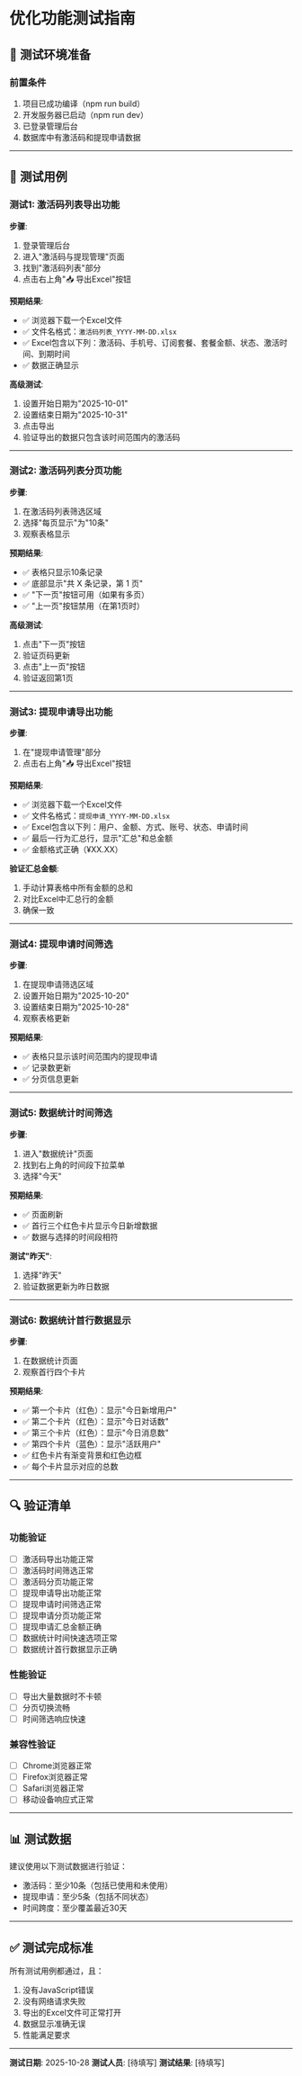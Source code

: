 # 优化功能测试指南

## 🧪 测试环境准备

### 前置条件
1. 项目已成功编译（npm run build）
2. 开发服务器已启动（npm run dev）
3. 已登录管理后台
4. 数据库中有激活码和提现申请数据

---

## 📝 测试用例

### 测试1: 激活码列表导出功能

**步骤**:
1. 登录管理后台
2. 进入"激活码与提现管理"页面
3. 找到"激活码列表"部分
4. 点击右上角"📥 导出Excel"按钮

**预期结果**:
- ✅ 浏览器下载一个Excel文件
- ✅ 文件名格式：`激活码列表_YYYY-MM-DD.xlsx`
- ✅ Excel包含以下列：激活码、手机号、订阅套餐、套餐金额、状态、激活时间、到期时间
- ✅ 数据正确显示

**高级测试**:
1. 设置开始日期为"2025-10-01"
2. 设置结束日期为"2025-10-31"
3. 点击导出
4. 验证导出的数据只包含该时间范围内的激活码

---

### 测试2: 激活码列表分页功能

**步骤**:
1. 在激活码列表筛选区域
2. 选择"每页显示"为"10条"
3. 观察表格显示

**预期结果**:
- ✅ 表格只显示10条记录
- ✅ 底部显示"共 X 条记录，第 1 页"
- ✅ "下一页"按钮可用（如果有多页）
- ✅ "上一页"按钮禁用（在第1页时）

**高级测试**:
1. 点击"下一页"按钮
2. 验证页码更新
3. 点击"上一页"按钮
4. 验证返回第1页

---

### 测试3: 提现申请导出功能

**步骤**:
1. 在"提现申请管理"部分
2. 点击右上角"📥 导出Excel"按钮

**预期结果**:
- ✅ 浏览器下载一个Excel文件
- ✅ 文件名格式：`提现申请_YYYY-MM-DD.xlsx`
- ✅ Excel包含以下列：用户、金额、方式、账号、状态、申请时间
- ✅ 最后一行为汇总行，显示"汇总"和总金额
- ✅ 金额格式正确（¥XX.XX）

**验证汇总金额**:
1. 手动计算表格中所有金额的总和
2. 对比Excel中汇总行的金额
3. 确保一致

---

### 测试4: 提现申请时间筛选

**步骤**:
1. 在提现申请筛选区域
2. 设置开始日期为"2025-10-20"
3. 设置结束日期为"2025-10-28"
4. 观察表格更新

**预期结果**:
- ✅ 表格只显示该时间范围内的提现申请
- ✅ 记录数更新
- ✅ 分页信息更新

---

### 测试5: 数据统计时间筛选

**步骤**:
1. 进入"数据统计"页面
2. 找到右上角的时间段下拉菜单
3. 选择"今天"

**预期结果**:
- ✅ 页面刷新
- ✅ 首行三个红色卡片显示今日新增数据
- ✅ 数据与选择的时间段相符

**测试"昨天"**:
1. 选择"昨天"
2. 验证数据更新为昨日数据

---

### 测试6: 数据统计首行数据显示

**步骤**:
1. 在数据统计页面
2. 观察首行四个卡片

**预期结果**:
- ✅ 第一个卡片（红色）：显示"今日新增用户"
- ✅ 第二个卡片（红色）：显示"今日对话数"
- ✅ 第三个卡片（红色）：显示"今日消息数"
- ✅ 第四个卡片（蓝色）：显示"活跃用户"
- ✅ 红色卡片有渐变背景和红色边框
- ✅ 每个卡片显示对应的总数

---

## 🔍 验证清单

### 功能验证
- [ ] 激活码导出功能正常
- [ ] 激活码时间筛选正常
- [ ] 激活码分页功能正常
- [ ] 提现申请导出功能正常
- [ ] 提现申请时间筛选正常
- [ ] 提现申请分页功能正常
- [ ] 提现申请汇总金额正确
- [ ] 数据统计时间快速选项正常
- [ ] 数据统计首行数据显示正确

### 性能验证
- [ ] 导出大量数据时不卡顿
- [ ] 分页切换流畅
- [ ] 时间筛选响应快速

### 兼容性验证
- [ ] Chrome浏览器正常
- [ ] Firefox浏览器正常
- [ ] Safari浏览器正常
- [ ] 移动设备响应式正常

---

## 📊 测试数据

建议使用以下测试数据进行验证：
- 激活码：至少10条（包括已使用和未使用）
- 提现申请：至少5条（包括不同状态）
- 时间跨度：至少覆盖最近30天

---

## ✅ 测试完成标准

所有测试用例都通过，且：
1. 没有JavaScript错误
2. 没有网络请求失败
3. 导出的Excel文件可正常打开
4. 数据显示准确无误
5. 性能满足要求

---

**测试日期**: 2025-10-28
**测试人员**: [待填写]
**测试结果**: [待填写]

